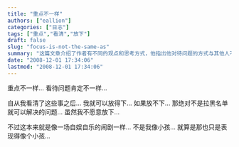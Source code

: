 ```yaml
---
title: "重点不一样"
authors: ["eallion"]
categories: ["日志"]
tags: ["重点","看清","放下"]
draft: false
slug: "focus-is-not-the-same-as"
summary: "这篇文章介绍了作者有不同的观点和思考方式，他指出他对待问题的方式与其他人不同，他能够放下一些事情，即使放不下也不是简单的拉黑名单所能解决的。作者认为这些问题就像一场自娱自乐的闹剧，他承认自己有时候像个小孩一样般强调自己的观点和情绪。"
date: "2008-12-01 17:34:06"
lastmod: "2008-12-01 17:34:06"
---
```


重点不一样...
看待问题肯定不一样...

自从我看清了这些事之后...
我就可以放得下...
如果放不下...
那绝对不是拉黑名单就可以解决的问题...
虽然我不愿意放下...

不过这本来就是像一场自娱自乐的闹剧一样...
不是我像小孩...
就算是那也只是表现得像个小孩...
